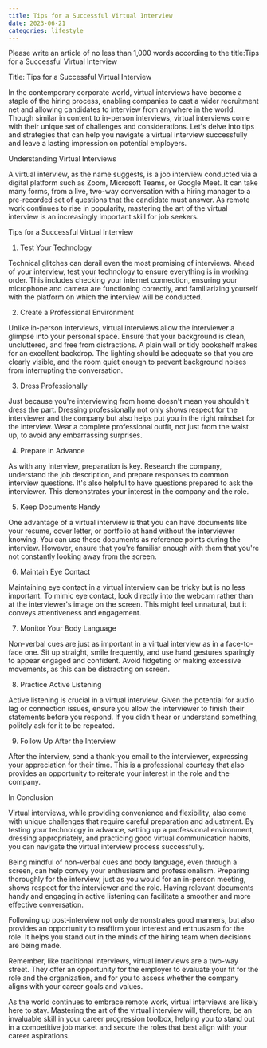 ```yaml
---
title: Tips for a Successful Virtual Interview
date: 2023-06-21
categories: lifestyle
---
```


Please write an article of no less than 1,000 words according to the title:Tips for a Successful Virtual Interview

Title: Tips for a Successful Virtual Interview

In the contemporary corporate world, virtual interviews have become a staple of the hiring process, enabling companies to cast a wider recruitment net and allowing candidates to interview from anywhere in the world. Though similar in content to in-person interviews, virtual interviews come with their unique set of challenges and considerations. Let's delve into tips and strategies that can help you navigate a virtual interview successfully and leave a lasting impression on potential employers.

Understanding Virtual Interviews

A virtual interview, as the name suggests, is a job interview conducted via a digital platform such as Zoom, Microsoft Teams, or Google Meet. It can take many forms, from a live, two-way conversation with a hiring manager to a pre-recorded set of questions that the candidate must answer. As remote work continues to rise in popularity, mastering the art of the virtual interview is an increasingly important skill for job seekers.

Tips for a Successful Virtual Interview

1. Test Your Technology

Technical glitches can derail even the most promising of interviews. Ahead of your interview, test your technology to ensure everything is in working order. This includes checking your internet connection, ensuring your microphone and camera are functioning correctly, and familiarizing yourself with the platform on which the interview will be conducted.

2. Create a Professional Environment

Unlike in-person interviews, virtual interviews allow the interviewer a glimpse into your personal space. Ensure that your background is clean, uncluttered, and free from distractions. A plain wall or tidy bookshelf makes for an excellent backdrop. The lighting should be adequate so that you are clearly visible, and the room quiet enough to prevent background noises from interrupting the conversation.

3. Dress Professionally

Just because you're interviewing from home doesn't mean you shouldn't dress the part. Dressing professionally not only shows respect for the interviewer and the company but also helps put you in the right mindset for the interview. Wear a complete professional outfit, not just from the waist up, to avoid any embarrassing surprises.

4. Prepare in Advance

As with any interview, preparation is key. Research the company, understand the job description, and prepare responses to common interview questions. It's also helpful to have questions prepared to ask the interviewer. This demonstrates your interest in the company and the role.

5. Keep Documents Handy

One advantage of a virtual interview is that you can have documents like your resume, cover letter, or portfolio at hand without the interviewer knowing. You can use these documents as reference points during the interview. However, ensure that you're familiar enough with them that you're not constantly looking away from the screen.

6. Maintain Eye Contact

Maintaining eye contact in a virtual interview can be tricky but is no less important. To mimic eye contact, look directly into the webcam rather than at the interviewer's image on the screen. This might feel unnatural, but it conveys attentiveness and engagement.

7. Monitor Your Body Language

Non-verbal cues are just as important in a virtual interview as in a face-to-face one. Sit up straight, smile frequently, and use hand gestures sparingly to appear engaged and confident. Avoid fidgeting or making excessive movements, as this can be distracting on screen.

8. Practice Active Listening

Active listening is crucial in a virtual interview. Given the potential for audio lag or connection issues, ensure you allow the interviewer to finish their statements before you respond. If you didn't hear or understand something, politely ask for it to be repeated.

9. Follow Up After the Interview

After the interview, send a thank-you email to the interviewer, expressing your appreciation for their time. This is a professional courtesy that also provides an opportunity to reiterate your interest in the role and the company.

In Conclusion

Virtual interviews, while providing convenience and flexibility, also come with unique challenges that require careful preparation and adjustment. By testing your technology in advance, setting up a professional environment, dressing appropriately, and practicing good virtual communication habits, you can navigate the virtual interview process successfully.

Being mindful of non-verbal cues and body language, even through a screen, can help convey your enthusiasm and professionalism. Preparing thoroughly for the interview, just as you would for an in-person meeting, shows respect for the interviewer and the role. Having relevant documents handy and engaging in active listening can facilitate a smoother and more effective conversation.

Following up post-interview not only demonstrates good manners, but also provides an opportunity to reaffirm your interest and enthusiasm for the role. It helps you stand out in the minds of the hiring team when decisions are being made.

Remember, like traditional interviews, virtual interviews are a two-way street. They offer an opportunity for the employer to evaluate your fit for the role and the organization, and for you to assess whether the company aligns with your career goals and values.

As the world continues to embrace remote work, virtual interviews are likely here to stay. Mastering the art of the virtual interview will, therefore, be an invaluable skill in your career progression toolbox, helping you to stand out in a competitive job market and secure the roles that best align with your career aspirations.